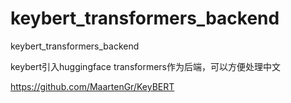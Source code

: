 # keybert_transformers_backend
keybert_transformers_backend  

keybert引入huggingface transformers作为后端，可以方便处理中文


https://github.com/MaartenGr/KeyBERT
